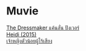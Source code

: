 # Muvie

[The Dressmaker แค้นลั่น ปังเวอร์](https://www.youtube.com/watch?v=YXCxbmE_8xA)<br>
[ Heidi (2015)](https://www.youtube.com/watch?v=O-x0Ai77A9E)<br>
[เจ้าหญิงตัวน้อยผู้ไร้เสียง](https://www.youtube.com/watch?v=5WQ4nzRI3A0)<br>
